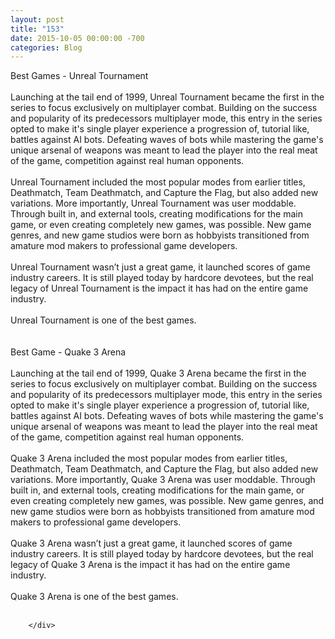 ```yaml
---
layout: post
title: "153"
date: 2015-10-05 00:00:00 -700
categories: Blog
---
```


<div class="blog-content">
				<div class="paragraph" style="text-align:left;"><span><span>Best Games - Unreal Tournament</span></span><br><span></span><br><span></span><span><span>Launching at the tail end of 1999, Unreal Tournament became the first in the series to focus exclusively on multiplayer combat. Building on the success and popularity of its predecessors multiplayer mode, this entry in the series opted to make it's single player experience a progression of, tutorial like, battles against AI bots. Defeating waves of bots while mastering the game's unique arsenal of weapons was meant to lead the player into the real meat of the game, competition against real human opponents. </span></span><br><span></span><br><span></span><span><span>Unreal Tournament included the most popular modes from earlier titles, Deathmatch, Team Deathmatch, and Capture the Flag, but also added new variations. More importantly, Unreal Tournament was user moddable. Through built in, and external tools, creating modifications for the main game, or even creating completely new games, was possible. New game genres, and new game studios were born as hobbyists transitioned from amature mod makers to professional game developers.</span></span><br><span></span><br><span></span><span><span>Unreal Tournament wasn&rsquo;t just a great game, it launched scores of game industry careers. It is still played today by hardcore devotees, but the real legacy of Unreal Tournament is the impact it has had on the entire game industry. </span></span><br><span></span><br><span></span><span><span>Unreal Tournament is one of the best games.</span></span><br><span></span><br><span></span><br><span><span>Best Game - Quake 3 Arena</span></span><br><span></span><br><span></span><span><span>Launching at the tail end of 1999, Quake 3 Arena became the first in the series to focus exclusively on multiplayer combat. Building on the success and popularity of its predecessors multiplayer mode, this entry in the series opted to make it's single player experience a progression of, tutorial like, battles against AI bots. Defeating waves of bots while mastering the game's unique arsenal of weapons was meant to lead the player into the real meat of the game, competition against real human opponents. </span></span><br><span></span><br><span></span><span><span>Quake 3 Arena included the most popular modes from earlier titles, Deathmatch, Team Deathmatch, and Capture the Flag, but also added new variations. More importantly, Quake 3 Arena was user moddable. Through built in, and external tools, creating modifications for the main game, or even creating completely new games, was possible. New game genres, and new game studios were born as hobbyists transitioned from amature mod makers to professional game developers.</span></span><br><span></span><br><span></span><span><span>Quake 3 Arena wasn&rsquo;t just a great game, it launched scores of game industry careers. It is still played today by hardcore devotees, but the real legacy of Quake 3 Arena is the impact it has had on the entire game industry. </span></span><br><span></span><br><span></span><span><span>Quake 3 Arena is one of the best games.</span></span><br><span></span><br><span></span></div>

		</div>
        
